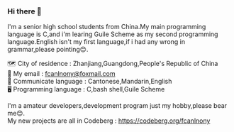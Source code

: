 ### Hi there 👋
 
I'm a senior high school students from China.My main programming language is C,and i'm learing Guile Scheme as my second programming language.English isn't my first language,if i had any wrong in grammar,please pointing😊.                                                                                                                         
                                                                                                                                                           
🗺️ City of residence : Zhanjiang,Guangdong,People's Republic of China                                                                                       
📧 My email : fcanlnony@foxmail.com                                                                                                                         
💬 Communicate language : Cantonese,Mandarin,English                                                                                                         
🖥️ Programming language : C,bash shell,Guile Scheme                                                                                                         
 
 I'm a amateur developers,development program just my hobby,please bear me😊.
<br>My new projects are all in Codeberg : https://codeberg.org/fcanlnony
